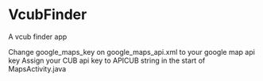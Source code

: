 VcubFinder
==========

A vcub finder app


Change google_maps_key on google_maps_api.xml to your google map api key
Assign your CUB api key to APICUB string in the start of MapsActivity.java
